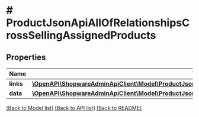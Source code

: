 # # ProductJsonApiAllOfRelationshipsCrossSellingAssignedProducts

## Properties

Name | Type | Description | Notes
------------ | ------------- | ------------- | -------------
**links** | [**\OpenAPI\ShopwareAdminApiClient\Model\ProductJsonApiAllOfRelationshipsCrossSellingAssignedProductsLinks**](ProductJsonApiAllOfRelationshipsCrossSellingAssignedProductsLinks.md) |  | [optional]
**data** | [**\OpenAPI\ShopwareAdminApiClient\Model\ProductJsonApiAllOfRelationshipsCrossSellingAssignedProductsData[]**](ProductJsonApiAllOfRelationshipsCrossSellingAssignedProductsData.md) |  | [optional]

[[Back to Model list]](../../README.md#models) [[Back to API list]](../../README.md#endpoints) [[Back to README]](../../README.md)
